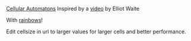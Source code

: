 [Cellular Automatons](https://qon.github.io/mixed-cellular-automatons/ca.html)
Inspired by a [video](https://www.youtube.com/watch?v=IK7nBOLYzdE) by Elliot Waite

With [rainbows](https://qon.github.io/mixed-cellular-automatons/ca.html#{%22colors%22:%5B{%22t%22:15,%22c%22:%5B255,0,255%5D},{%22t%22:30,%22c%22:%5B0,0,255%5D},{%22t%22:45,%22c%22:%5B0,255,255%5D},{%22t%22:60,%22c%22:%5B0,255,0%5D},{%22t%22:100,%22c%22:%5B255,255,0%5D},{%22t%22:480,%22c%22:%5B255,0,0%5D},{%22t%22:null,%22c%22:%5B0,0,0%5D}%5D,%22cellsize%22:4})!

Edit cellsize in url to larger values for larger cells and better performance.
